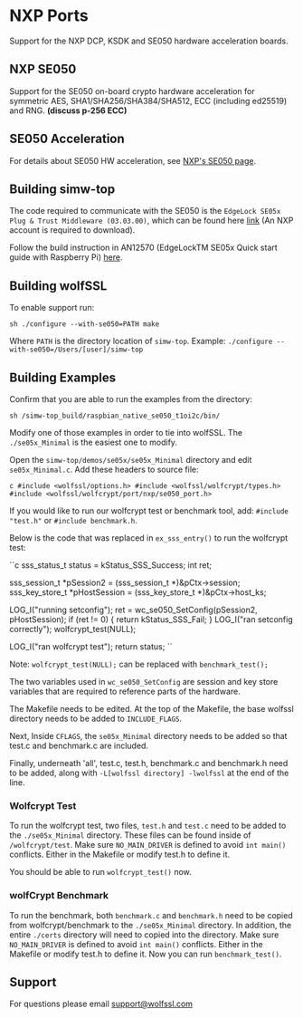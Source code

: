 # NXP Ports

Support for the NXP DCP, KSDK and SE050 hardware acceleration boards. 

## NXP SE050

Support for the SE050 on-board crypto hardware acceleration for symmetric AES, SHA1/SHA256/SHA384/SHA512, ECC (including ed25519) and RNG. **(discuss p-256 ECC)**

## SE050 Acceleration

For details about SE050 HW acceleration, see [NXP's SE050 page](https://www.nxp.com/products/security-and-authentication/authentication/edgelock-se050-plug-trust-secure-element-family-enhanced-iot-security-with-maximum-flexibility:SE050).

## Building simw-top

The code required to communicate with the SE050 is the `EdgeLock SE05x Plug & Trust Middleware (03.03.00)`, which can be found here [link](https://www.nxp.com/products/security-and-authentication/authentication/edgelock-se050-plug-trust-secure-element-family-enhanced-iot-security-with-maximum-flexibility:SE050?tab=Design_Tools_Tab) (An NXP account is required to download).

Follow the build instruction in AN12570 (EdgeLockTM SE05x Quick start guide with Raspberry Pi) [here](https://www.nxp.com/docs/en/application-note/AN12570.pdf). 

## Building wolfSSL

To enable support run:

``sh
./configure --with-se050=PATH
make
``

Where `PATH` is the directory location of `simw-top`.
Example: `./configure --with-se050=/Users/[user]/simw-top`

## Building Examples

Confirm that you are able to run the examples from the directory:

``sh
/simw-top_build/raspbian_native_se050_t1oi2c/bin/
``

Modify one of those examples in order to tie into wolfSSL. The `./se05x_Minimal` is the easiest one to modify.

Open the `simw-top/demos/se05x/se05x_Minimal` directory and edit `se05x_Minimal.c`. Add these headers to source file:

``c
#include <wolfssl/options.h>
#include <wolfssl/wolfcrypt/types.h>
#include <wolfssl/wolfcrypt/port/nxp/se050_port.h>
`` 

If you would like to run our wolfcrypt test or  benchmark tool, add: `#include "test.h"` or `#include benchmark.h`.

Below is the code that was replaced in `ex_sss_entry()` to run the wolfcrypt test:

``c
sss_status_t status = kStatus_SSS_Success;
int ret;

sss_session_t *pSession2 = (sss_session_t *)&pCtx->session;
sss_key_store_t *pHostSession = (sss_key_store_t *)&pCtx->host_ks;

LOG_I("running setconfig");
ret = wc_se050_SetConfig(pSession2, pHostSession);
if (ret != 0) {
    return kStatus_SSS_Fail;
}
LOG_I("ran setconfig correctly");
wolfcrypt_test(NULL);

LOG_I("ran wolfcrypt test");
return status;
``

Note: `wolfcrypt_test(NULL);` can be replaced with `benchmark_test();`

The two variables used in `wc_se050_SetConfig` are session and key store variables that are required to reference parts of the hardware.

The Makefile needs to be edited. At the top of the Makefile, the base wolfssl directory needs to be added to `INCLUDE_FLAGS`.

Next, Inside `CFLAGS`, the `se05x_Minimal` directory needs to be added so that test.c and benchmark.c are included.

Finally, underneath 'all', test.c, test.h, benchmark.c and benchmark.h need to be added, along with `-L[wolfssl directory] -lwolfssl` at the end of the line. 

### Wolfcrypt Test

To run the wolfcrypt test, two files, `test.h` and `test.c` need to be added to the `./se05x_Minimal` directory. These files can be found inside of `/wolfcrypt/test`. 
Make sure `NO_MAIN_DRIVER` is defined to avoid `int main()` conflicts. Either in the Makefile or modify test.h to define it.

You should be able to run `wolfcrypt_test()` now. 

### wolfCrypt Benchmark 

To run the benchmark, both `benchmark.c` and `benchmark.h` need to be copied from wolfcrypt/benchmark to the `./se05x_Minimal` directory.
In addition, the entire `./certs` directory will need to copied into the directory. 
Make sure `NO_MAIN_DRIVER` is defined to avoid `int main()` conflicts. Either in the Makefile or modify test.h to define it.
Now you can run `benchmark_test()`. 

## Support

For questions please email support@wolfssl.com
